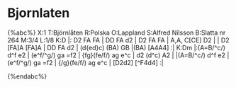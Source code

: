 # Bjornlaten

{%abc%}
X:1
T:Björnlåten
R:Polska
O:Lappland
S:Alfred Nilsson
B:Slatta nr 264
M:3/4
L:1/8
K:D
|: D2 FA FA | DD FA d2 | D2 FA FA | A,A, C[CE] D2 |
| D2 [FA]A [FA]A | DD FA d2 | (d{ed}c) (BA) GB |(BA) [A4A4] :|
K:Dm
|:(A=B/^c/) d^f e2 | (e^f/^g/) ga =f2 | {fg}(fe/f/) ag e^c | d2 (d^c) A2 |
|(A=B/^c/) d^f e2 | (e^f/^g/) ga =f2 |  {/g}(fe/f/) ag e^c | [D2d2] [^F4d4] :|

{%endabc%}

